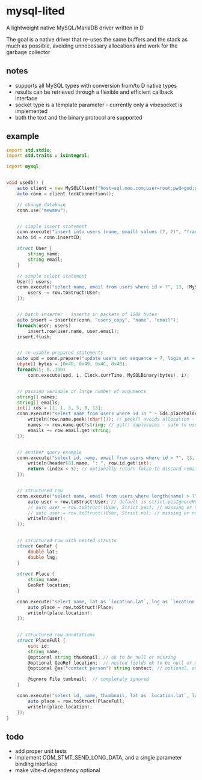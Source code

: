 # mysql-lited
A lightweight native MySQL/MariaDB driver written in D

The goal is a native driver that re-uses the same buffers and the stack as much as possible,
avoiding unnecessary allocations and work for the garbage collector


## notes
- supports all MySQL types with conversion from/to D native types
- results can be  retrieved through a flexible and efficient callback interface
- socket type is a template parameter - currently only a vibesocket is implemented
- both the text and the binary protocol are supported


## example
```d
import std.stdio;
import std.traits : isIntegral;

import mysql;


void usedb() {
	auto client = new MySQLClient("host=sql.moo.com;user=root;pwd=god;db=mew");
	auto conn = client.lockConnection();

	// change database
	conn.use("mewmew");


	// simple insert statement
	conn.execute("insert into users (name, email) values (?, ?)", "frank", "thetank@cowabanga.com");
	auto id = conn.insertID;

	struct User {
		string name;
		string email;
	}

	// simple select statement
	User[] users;
	conn.execute("select name, email from users where id > ?", 13, (MySQLRow row) {
		users ~= row.toStruct!User;
	});


	// batch inserter - inserts in packets of 128k bytes
	auto insert = inserter(conn, "users_copy", "name", "email");
	foreach(user; users)
		insert.row(user.name, user.email);
	insert.flush;


	// re-usable prepared statements
	auto upd = conn.prepare("update users set sequence = ?, login_at = ?, secret = ? where id = ?");
	ubyte[] bytes = [0x4D, 0x49, 0x4C, 0x4B];
	foreach(i; 0..100)
		conn.execute(upd, i, Clock.currTime, MySQLBinary(bytes), i);


	// passing variable or large number of arguments
	string[] names;
	string[] emails;
	int[] ids = [1, 1, 3, 5, 8, 13];
	conn.execute("select name from users where id in " ~ ids.placeholders, ids, (MySQLRow row) {
		writeln(row.name.peek!(char[])); // peek() avoids allocation - cannot use result outside delegate
		names ~= row.name.get!string; // get() duplicates - safe to use result outside delegate
		emails ~= row.email.get!string;
	});


	// another query example
	conn.execute("select id, name, email from users where id > ?", 13, (size_t index /*optional*/, MySQLHeader header /*optional*/, MySQLRow row) {
		writeln(header[0].name, ": ", row.id.get!int);
		return (index < 5); // optionally return false to discard remaining results
	});


	// structured row
	conn.execute("select name, email from users where length(name) > ?", 5, (MySQLRow row) {
		auto user = row.toStruct!User; // default is strict.yesIgnoreNull - a missing field in the row will throw
		// auto user = row.toStruct!(User, Strict.yes); // missing or null will throw
		// auto user = row.toStruct!(User, Strict.no); // missing or null will just be ignored
		writeln(user);
	});
	

	// structured row with nested structs
	struct GeoRef {
		double lat;
		double lng;
	}
	
	struct Place {
		string name;
		GeoRef location;
	}

	conn.execute("select name, lat as `location.lat`, lng as `location.lng` from places", (MySQLRow row) {
		auto place = row.toStruct!Place;
		writeln(place.location);
	});

	
	// structured row annotations
	struct PlaceFull {
		uint id;
		string name;
		@optional string thumbnail;	// ok to be null or missing
		@optional GeoRef location;	// nested fields ok to be null or missing
		@optional @as("contact_person") string contact; // optional, and sourced from field contact_person instead

		@ignore File tumbnail;	// completely ignored
	}

	conn.execute("select id, name, thumbnail, lat as `location.lat`, lng as `location.lng`, contact_person from places", (MySQLRow row) {
		auto place = row.toStruct!PlaceFull;
		writeln(place.location);
	});
}
```

## todo
- add proper unit tests
- implement COM\_STMT\_SEND\_LONG\_DATA, and a single parameter binding interface
- make vibe-d dependency optional
